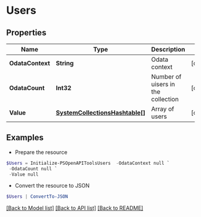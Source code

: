 # Users
## Properties

Name | Type | Description | Notes
------------ | ------------- | ------------- | -------------
**OdataContext** | **String** | Odata context | [optional] 
**OdataCount** | **Int32** | Number of uisers in the collection | [optional] 
**Value** | [**SystemCollectionsHashtable[]**](SystemCollectionsHashtable.md) | Array of users | [optional] 

## Examples

- Prepare the resource
```powershell
$Users = Initialize-PSOpenAPIToolsUsers  -OdataContext null `
 -OdataCount null `
 -Value null
```

- Convert the resource to JSON
```powershell
$Users | ConvertTo-JSON
```

[[Back to Model list]](../README.md#documentation-for-models) [[Back to API list]](../README.md#documentation-for-api-endpoints) [[Back to README]](../README.md)

